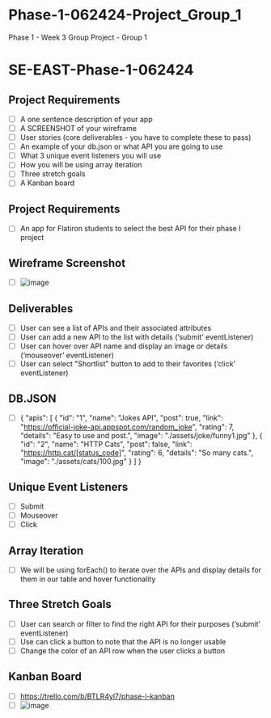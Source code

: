 # Phase-1-062424-Project_Group_1
Phase 1 - Week 3 Group Project - Group 1


# SE-EAST-Phase-1-062424
## Project Requirements
- [ ] A one sentence description of your app
- [ ] A SCREENSHOT of your wireframe
- [ ] User stories (core deliverables - you have to complete these to pass)
- [ ] An example of your db.json or what API you are going to use
- [ ] What 3 unique event listeners you will use
- [ ] How you will be using array iteration
- [ ] Three stretch goals
- [ ] A Kanban board

## Project Requirements
- [ ] An app for Flatiron students to select the best API for their phase I project

## Wireframe Screenshot
- [ ] ![image](https://github.com/oki99doki/Phase-1-062424-Project_Group_1/assets/20118438/d162a09d-867b-4c3f-a8d5-23de3b6f1316)

## Deliverables
- [ ] User can see a list of APIs and their associated attributes
- [ ] User can add a new API to the list with details (‘submit’ eventListener)
- [ ] User can hover over API name and display an image or details (‘mouseover’ eventListener)
- [ ] User can select "Shortlist" button to add to their favorites (‘click’ eventListener)

## DB.JSON
- [ ] {
    "apis": [
      {
        "id": "1",
        "name": "Jokes API",
        "post": true,
        "link": "https://official-joke-api.appspot.com/random_joke",
        "rating": 7,
        "details": "Easy to use and post.",
        "image": "./assets/joke/funny1.jpg"
      },
      {
        "id": "2",
        "name": "HTTP Cats",
        "post": false,
        "link": "https://http.cat/[status_code]",
        "rating": 6,
        "details": "So many cats.",
        "image": "./assets/cats/100.jpg"
      }
    ]
  }

## Unique Event Listeners
- [ ] Submit
- [ ] Mouseover
- [ ] Click

## Array Iteration
- [ ] We will be using forEach() to iterate over the APIs and display details for them in our table and hover functionality

## Three Stretch Goals
- [ ] User can search or filter to find the right API for their purposes (‘submit’ eventListener)
- [ ] Use can click a button to note that the API is no longer usable
- [ ] Change the color of an API row when the user clicks a button

## Kanban Board
- [ ] https://trello.com/b/BTLR4yl7/phase-i-kanban
- [ ] ![image](https://github.com/oki99doki/Phase-1-062424-Project_Group_1/assets/20118438/d6d88134-6973-400e-b926-696aaf1d6245)
